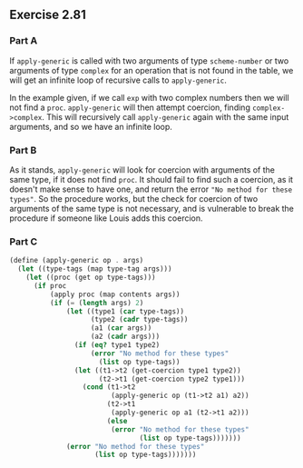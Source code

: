 ## Exercise 2.81

### Part A

If `apply-generic` is called with two arguments of type `scheme-number` or two arguments of type `complex` for an operation that is not found in the table, we will get an infinite loop of recursive calls to `apply-generic`.

In the example given, if we call `exp` with two complex numbers then we will not find a `proc`. `apply-generic` will then attempt coercion, finding `complex->complex`. This will recursively call `apply-generic` again with the same input arguments, and so we have an infinite loop.

### Part B

As it stands, `apply-generic` will look for coercion with arguments of the same type, if it does not find `proc`. It should fail to find such a coercion, as it doesn't make sense to have one, and return the error `"No method for these types"`. So the procedure works, but the check for coercion of two arguments of the same type is not necessary, and is vulnerable to break the procedure if someone like Louis adds this coercion.

### Part C

``` Scheme
(define (apply-generic op . args)
  (let ((type-tags (map type-tag args)))
    (let ((proc (get op type-tags)))
      (if proc
          (apply proc (map contents args))
          (if (= (length args) 2)
              (let ((type1 (car type-tags))
                    (type2 (cadr type-tags))
                    (a1 (car args))
                    (a2 (cadr args)))
                (if (eq? type1 type2)
                    (error "No method for these types"
                      (list op type-tags))
                (let ((t1->t2 (get-coercion type1 type2))
                      (t2->t1 (get-coercion type2 type1)))
                  (cond (t1->t2
                         (apply-generic op (t1->t2 a1) a2))
                        (t2->t1
                         (apply-generic op a1 (t2->t1 a2)))
                        (else
                         (error "No method for these types"
                                (list op type-tags)))))))
              (error "No method for these types"
                     (list op type-tags)))))))
```